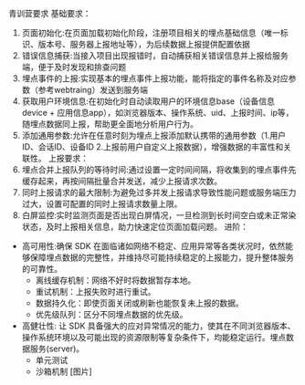 青训营要求
基础要求：

1.  页面初始化:在页面加载初始化阶段，注册项目相关的埋点基础信息（唯一标识、版本号、服务器上报地址等），为后续数据上报提供配置依据
2.  错误信息捕获:当接入项目出现报错时，自动捕获相关错误信息并上报给服务端，便于及时发现和排查问题
3.  埋点事件的上报:实现基本的埋点事件上报功能，能将指定的事件名称及对应参数（参考webtraing）发送到服务端
4.  获取用户环境信息:在初始化时自动读取用户的环境信息base（设备信息device + 应用信息app），如浏览器版本、操作系统、uid、上报时间、ip等，随埋点数据同上报，帮助更全面地分析用户行为。
5.  添加通用参数:允许在任意时刻为埋点上报添加默认携带的通用参数（1.用户ID、会话ID、设备ID 2.上报前用户自定义上报数据），增强数据的丰富性和关联性。
    上报要求：
6.  埋点合并上报队列的等待时间:通过设置一定时间间隔，将收集到的埋点事件先缓存起来，再按间隔批量合并发送，减少上报请求次数。
7.  同时上报请求的最大限制:为避免过多并发上报请求导致性能问题或服务端压力过大，设置可配置的同时上报请求数量上限。
8.  白屏监控:实时监测页面是否出现白屏情况，一旦检测到长时间空白或未正常染状态，及时上报相关信息，助力快速定位页面加载问题。
    进阶：

- 高可用性:确保 SDK 在面临诸如网络不稳定、应用异常等各类状况时，依然能够保障埋点数据的完整性，并维持尽可能持续稳定的上报能力，提升整体服务的可靠性。
  - 离线缓存机制：网络不好时将数据暂存本地。
  - 重试机制：上报失败时进行重试。
  - 数据持久化：即使页面关闭或刷新也能恢复未上报的数据。
  - 优先级队列：区分不同埋点数据的优先级。
- 高健壮性: 让 SDK 具备强大的应对异常情况的能力，使其在不同浏览器版本、操作系统环境以及可能出现的资源限制等复杂条件下，均能稳定运行。埋点数据服务(server)。
  - 单元测试
  - 沙箱机制
    [图片]
